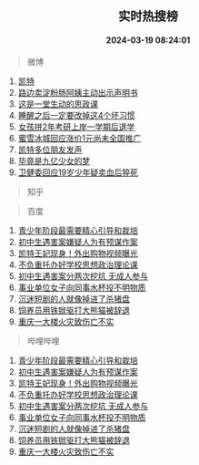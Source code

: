 <div align="center"><h2>实时热搜榜</h2><h4>2024-03-19 08:24:01</h4></div>

> 微博  

1. [凯特](https://s.weibo.com/weibo?q=%E5%87%AF%E7%89%B9&t=31&band_rank=1&Refer=top)<br />
2. [路边卖淀粉肠阿姨主动出示声明书](https://s.weibo.com/weibo?q=%23%E8%B7%AF%E8%BE%B9%E5%8D%96%E6%B7%80%E7%B2%89%E8%82%A0%E9%98%BF%E5%A7%A8%E4%B8%BB%E5%8A%A8%E5%87%BA%E7%A4%BA%E5%A3%B0%E6%98%8E%E4%B9%A6%23&t=31&band_rank=2&Refer=top)<br />
3. [这是一堂生动的思政课](https://s.weibo.com/weibo?q=%23%E8%BF%99%E6%98%AF%E4%B8%80%E5%A0%82%E7%94%9F%E5%8A%A8%E7%9A%84%E6%80%9D%E6%94%BF%E8%AF%BE%23&t=31&band_rank=3&Refer=top)<br />
4. [睡醒之后一定要改掉这4个坏习惯](https://s.weibo.com/weibo?q=%23%E7%9D%A1%E9%86%92%E4%B9%8B%E5%90%8E%E4%B8%80%E5%AE%9A%E8%A6%81%E6%94%B9%E6%8E%89%E8%BF%994%E4%B8%AA%E5%9D%8F%E4%B9%A0%E6%83%AF%23&t=31&band_rank=4&Refer=top)<br />
5. [女孩拼2年考研上岸一学期后退学](https://s.weibo.com/weibo?q=%23%E5%A5%B3%E5%AD%A9%E6%8B%BC2%E5%B9%B4%E8%80%83%E7%A0%94%E4%B8%8A%E5%B2%B8%E4%B8%80%E5%AD%A6%E6%9C%9F%E5%90%8E%E9%80%80%E5%AD%A6%23&t=31&band_rank=5&Refer=top)<br />
6. [蜜雪冰城回应涨价1元尚未全国推广](https://s.weibo.com/weibo?q=%23%E8%9C%9C%E9%9B%AA%E5%86%B0%E5%9F%8E%E5%9B%9E%E5%BA%94%E6%B6%A8%E4%BB%B71%E5%85%83%E5%B0%9A%E6%9C%AA%E5%85%A8%E5%9B%BD%E6%8E%A8%E5%B9%BF%23&t=31&band_rank=6&Refer=top)<br />
7. [凯特多位朋友发声](https://s.weibo.com/weibo?q=%23%E5%87%AF%E7%89%B9%E5%A4%9A%E4%BD%8D%E6%9C%8B%E5%8F%8B%E5%8F%91%E5%A3%B0%23&t=31&band_rank=7&Refer=top)<br />
8. [毕竟是九亿少女的梦](https://s.weibo.com/weibo?q=%E6%AF%95%E7%AB%9F%E6%98%AF%E4%B9%9D%E4%BA%BF%E5%B0%91%E5%A5%B3%E7%9A%84%E6%A2%A6&t=31&band_rank=8&Refer=top)<br />
9. [卫健委回应19岁少年疑卖血后猝死](https://s.weibo.com/weibo?q=%23%E5%8D%AB%E5%81%A5%E5%A7%94%E5%9B%9E%E5%BA%9419%E5%B2%81%E5%B0%91%E5%B9%B4%E7%96%91%E5%8D%96%E8%A1%80%E5%90%8E%E7%8C%9D%E6%AD%BB%23&t=31&band_rank=9&Refer=top)<br />

> 知乎  


> 百度  

1. [青少年阶段最需要精心引导和栽培](https://www.baidu.com/s?wd=%E9%9D%92%E5%B0%91%E5%B9%B4%E9%98%B6%E6%AE%B5%E6%9C%80%E9%9C%80%E8%A6%81%E7%B2%BE%E5%BF%83%E5%BC%95%E5%AF%BC%E5%92%8C%E6%A0%BD%E5%9F%B9&sa=fyb_news&rsv_dl=fyb_news)<br />
2. [初中生遇害案嫌疑人为有预谋作案](https://www.baidu.com/s?wd=%E5%88%9D%E4%B8%AD%E7%94%9F%E9%81%87%E5%AE%B3%E6%A1%88%E5%AB%8C%E7%96%91%E4%BA%BA%E4%B8%BA%E6%9C%89%E9%A2%84%E8%B0%8B%E4%BD%9C%E6%A1%88&sa=fyb_news&rsv_dl=fyb_news)<br />
3. [凯特王妃现身！外出购物视频曝光](https://www.baidu.com/s?wd=%E5%87%AF%E7%89%B9%E7%8E%8B%E5%A6%83%E7%8E%B0%E8%BA%AB%EF%BC%81%E5%A4%96%E5%87%BA%E8%B4%AD%E7%89%A9%E8%A7%86%E9%A2%91%E6%9B%9D%E5%85%89&sa=fyb_news&rsv_dl=fyb_news)<br />
4. [不负重托办好学校思想政治理论课](https://www.baidu.com/s?wd=%E4%B8%8D%E8%B4%9F%E9%87%8D%E6%89%98%E5%8A%9E%E5%A5%BD%E5%AD%A6%E6%A0%A1%E6%80%9D%E6%83%B3%E6%94%BF%E6%B2%BB%E7%90%86%E8%AE%BA%E8%AF%BE&sa=fyb_news&rsv_dl=fyb_news)<br />
5. [初中生遇害案分两次挖坑 无成人参与](https://www.baidu.com/s?wd=%E5%88%9D%E4%B8%AD%E7%94%9F%E9%81%87%E5%AE%B3%E6%A1%88%E5%88%86%E4%B8%A4%E6%AC%A1%E6%8C%96%E5%9D%91+%E6%97%A0%E6%88%90%E4%BA%BA%E5%8F%82%E4%B8%8E&sa=fyb_news&rsv_dl=fyb_news)<br />
6. [事业单位女子向同事水杯投不明物质](https://www.baidu.com/s?wd=%E4%BA%8B%E4%B8%9A%E5%8D%95%E4%BD%8D%E5%A5%B3%E5%AD%90%E5%90%91%E5%90%8C%E4%BA%8B%E6%B0%B4%E6%9D%AF%E6%8A%95%E4%B8%8D%E6%98%8E%E7%89%A9%E8%B4%A8&sa=fyb_news&rsv_dl=fyb_news)<br />
7. [沉迷短剧的人就像掉进了杀猪盘](https://www.baidu.com/s?wd=%E6%B2%89%E8%BF%B7%E7%9F%AD%E5%89%A7%E7%9A%84%E4%BA%BA%E5%B0%B1%E5%83%8F%E6%8E%89%E8%BF%9B%E4%BA%86%E6%9D%80%E7%8C%AA%E7%9B%98&sa=fyb_news&rsv_dl=fyb_news)<br />
8. [饲养员用铁锨驱打大熊猫被辞退](https://www.baidu.com/s?wd=%E9%A5%B2%E5%85%BB%E5%91%98%E7%94%A8%E9%93%81%E9%94%A8%E9%A9%B1%E6%89%93%E5%A4%A7%E7%86%8A%E7%8C%AB%E8%A2%AB%E8%BE%9E%E9%80%80&sa=fyb_news&rsv_dl=fyb_news)<br />
9. [重庆一大楼火灾致伤亡不实](https://www.baidu.com/s?wd=%E9%87%8D%E5%BA%86%E4%B8%80%E5%A4%A7%E6%A5%BC%E7%81%AB%E7%81%BE%E8%87%B4%E4%BC%A4%E4%BA%A1%E4%B8%8D%E5%AE%9E&sa=fyb_news&rsv_dl=fyb_news)<br />

> 哔哩哔哩  

1. [青少年阶段最需要精心引导和栽培](https://www.baidu.com/s?wd=%E9%9D%92%E5%B0%91%E5%B9%B4%E9%98%B6%E6%AE%B5%E6%9C%80%E9%9C%80%E8%A6%81%E7%B2%BE%E5%BF%83%E5%BC%95%E5%AF%BC%E5%92%8C%E6%A0%BD%E5%9F%B9&sa=fyb_news&rsv_dl=fyb_news)<br />
2. [初中生遇害案嫌疑人为有预谋作案](https://www.baidu.com/s?wd=%E5%88%9D%E4%B8%AD%E7%94%9F%E9%81%87%E5%AE%B3%E6%A1%88%E5%AB%8C%E7%96%91%E4%BA%BA%E4%B8%BA%E6%9C%89%E9%A2%84%E8%B0%8B%E4%BD%9C%E6%A1%88&sa=fyb_news&rsv_dl=fyb_news)<br />
3. [凯特王妃现身！外出购物视频曝光](https://www.baidu.com/s?wd=%E5%87%AF%E7%89%B9%E7%8E%8B%E5%A6%83%E7%8E%B0%E8%BA%AB%EF%BC%81%E5%A4%96%E5%87%BA%E8%B4%AD%E7%89%A9%E8%A7%86%E9%A2%91%E6%9B%9D%E5%85%89&sa=fyb_news&rsv_dl=fyb_news)<br />
4. [不负重托办好学校思想政治理论课](https://www.baidu.com/s?wd=%E4%B8%8D%E8%B4%9F%E9%87%8D%E6%89%98%E5%8A%9E%E5%A5%BD%E5%AD%A6%E6%A0%A1%E6%80%9D%E6%83%B3%E6%94%BF%E6%B2%BB%E7%90%86%E8%AE%BA%E8%AF%BE&sa=fyb_news&rsv_dl=fyb_news)<br />
5. [初中生遇害案分两次挖坑 无成人参与](https://www.baidu.com/s?wd=%E5%88%9D%E4%B8%AD%E7%94%9F%E9%81%87%E5%AE%B3%E6%A1%88%E5%88%86%E4%B8%A4%E6%AC%A1%E6%8C%96%E5%9D%91+%E6%97%A0%E6%88%90%E4%BA%BA%E5%8F%82%E4%B8%8E&sa=fyb_news&rsv_dl=fyb_news)<br />
6. [事业单位女子向同事水杯投不明物质](https://www.baidu.com/s?wd=%E4%BA%8B%E4%B8%9A%E5%8D%95%E4%BD%8D%E5%A5%B3%E5%AD%90%E5%90%91%E5%90%8C%E4%BA%8B%E6%B0%B4%E6%9D%AF%E6%8A%95%E4%B8%8D%E6%98%8E%E7%89%A9%E8%B4%A8&sa=fyb_news&rsv_dl=fyb_news)<br />
7. [沉迷短剧的人就像掉进了杀猪盘](https://www.baidu.com/s?wd=%E6%B2%89%E8%BF%B7%E7%9F%AD%E5%89%A7%E7%9A%84%E4%BA%BA%E5%B0%B1%E5%83%8F%E6%8E%89%E8%BF%9B%E4%BA%86%E6%9D%80%E7%8C%AA%E7%9B%98&sa=fyb_news&rsv_dl=fyb_news)<br />
8. [饲养员用铁锨驱打大熊猫被辞退](https://www.baidu.com/s?wd=%E9%A5%B2%E5%85%BB%E5%91%98%E7%94%A8%E9%93%81%E9%94%A8%E9%A9%B1%E6%89%93%E5%A4%A7%E7%86%8A%E7%8C%AB%E8%A2%AB%E8%BE%9E%E9%80%80&sa=fyb_news&rsv_dl=fyb_news)<br />
9. [重庆一大楼火灾致伤亡不实](https://www.baidu.com/s?wd=%E9%87%8D%E5%BA%86%E4%B8%80%E5%A4%A7%E6%A5%BC%E7%81%AB%E7%81%BE%E8%87%B4%E4%BC%A4%E4%BA%A1%E4%B8%8D%E5%AE%9E&sa=fyb_news&rsv_dl=fyb_news)<br />
